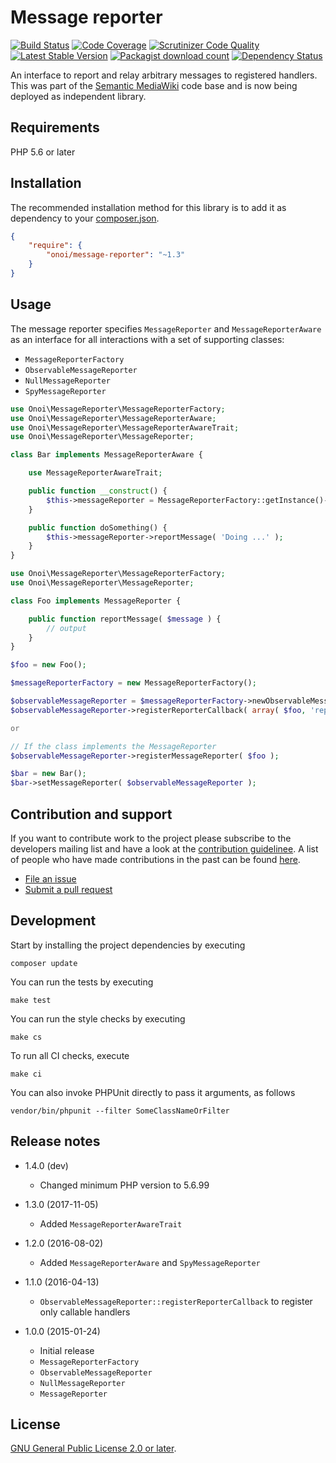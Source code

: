# Message reporter

[![Build Status](https://secure.travis-ci.org/onoi/message-reporter.svg?branch=master)](http://travis-ci.org/onoi/message-reporter)
[![Code Coverage](https://scrutinizer-ci.com/g/onoi/message-reporter/badges/coverage.png?b=master)](https://scrutinizer-ci.com/g/onoi/message-reporter/?branch=master)
[![Scrutinizer Code Quality](https://scrutinizer-ci.com/g/onoi/message-reporter/badges/quality-score.png?b=master)](https://scrutinizer-ci.com/g/onoi/message-reporter/?branch=master)
[![Latest Stable Version](https://poser.pugx.org/onoi/message-reporter/version.png)](https://packagist.org/packages/onoi/message-reporter)
[![Packagist download count](https://poser.pugx.org/onoi/message-reporter/d/total.png)](https://packagist.org/packages/onoi/message-reporter)
[![Dependency Status](https://www.versioneye.com/php/onoi:message-reporter/badge.png)](https://www.versioneye.com/php/onoi:message-reporter)

An interface to report and relay arbitrary messages to registered handlers. This was part of
the [Semantic MediaWiki][smw] code base and is now being deployed as independent library.

## Requirements

PHP 5.6 or later

## Installation

The recommended installation method for this library is to add it as dependency to your [composer.json][composer].

```json
{
	"require": {
		"onoi/message-reporter": "~1.3"
	}
}
```

## Usage

The message reporter specifies `MessageReporter` and `MessageReporterAware` as an interface for all interactions with a set of supporting classes:
- `MessageReporterFactory`
- `ObservableMessageReporter`
- `NullMessageReporter`
- `SpyMessageReporter`

```php
use Onoi\MessageReporter\MessageReporterFactory;
use Onoi\MessageReporter\MessageReporterAware;
use Onoi\MessageReporter\MessageReporterAwareTrait;
use Onoi\MessageReporter\MessageReporter;

class Bar implements MessageReporterAware {

	use MessageReporterAwareTrait;

	public function __construct() {
		$this->messageReporter = MessageReporterFactory::getInstance()->newNullMessageReporter();
	}

	public function doSomething() {
		$this->messageReporter->reportMessage( 'Doing ...' );
	}
}
```

```php
use Onoi\MessageReporter\MessageReporterFactory;
use Onoi\MessageReporter\MessageReporter;

class Foo implements MessageReporter {

	public function reportMessage( $message ) {
		// output
	}
}

$foo = new Foo();

$messageReporterFactory = new MessageReporterFactory();

$observableMessageReporter = $messageReporterFactory->newObservableMessageReporter();
$observableMessageReporter->registerReporterCallback( array( $foo, 'reportMessage' ) );

or

// If the class implements the MessageReporter
$observableMessageReporter->registerMessageReporter( $foo );

$bar = new Bar();
$bar->setMessageReporter( $observableMessageReporter );
```

## Contribution and support

If you want to contribute work to the project please subscribe to the
developers mailing list and have a look at the [contribution guidelinee](/CONTRIBUTING.md). A list of people who have made contributions in the past can be found [here][contributors].

* [File an issue](https://github.com/onoi/message-reporter/issues)
* [Submit a pull request](https://github.com/onoi/message-reporter/pulls)

## Development

Start by installing the project dependencies by executing

    composer update

You can run the tests by executing

    make test
    
You can run the style checks by executing

    make cs
    
To run all CI checks, execute

    make ci
    
You can also invoke PHPUnit directly to pass it arguments, as follows

    vendor/bin/phpunit --filter SomeClassNameOrFilter

## Release notes

* 1.4.0 (dev)
  - Changed minimum PHP version to 5.6.99

* 1.3.0 (2017-11-05)
  - Added `MessageReporterAwareTrait`

* 1.2.0 (2016-08-02)
  - Added `MessageReporterAware` and `SpyMessageReporter`

* 1.1.0 (2016-04-13)
  - `ObservableMessageReporter::registerReporterCallback` to register only callable handlers

* 1.0.0 (2015-01-24)
  - Initial release
  - `MessageReporterFactory`
  - `ObservableMessageReporter`
  - `NullMessageReporter`
  - `MessageReporter`

## License

[GNU General Public License 2.0 or later][license].

[composer]: https://getcomposer.org/
[contributors]: https://github.com/onoi/message-reporter/graphs/contributors
[license]: https://www.gnu.org/copyleft/gpl.html
[travis]: https://travis-ci.org/onoi/message-reporter
[smw]: https://github.com/SemanticMediaWiki/SemanticMediaWiki/
